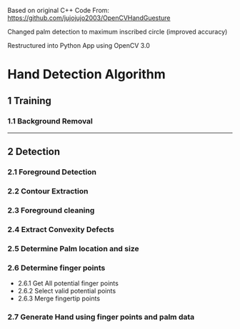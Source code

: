Based on original C++ Code From:
  https://github.com/jujojujo2003/OpenCVHandGuesture

Changed palm detection to maximum inscribed circle (improved accuracy)

Restructured into Python App using OpenCV 3.0


# Hand Detection Algorithm


## 1 Training

### 1.1 Background Removal

----



## 2 Detection

### 2.1 Foreground Detection

### 2.2 Contour Extraction

### 2.3 Foreground cleaning

### 2.4 Extract Convexity Defects

### 2.5 Determine Palm location and size

### 2.6 Determine finger points
- 2.6.1 Get All potential finger points
- 2.6.2 Select valid potential points
- 2.6.3 Merge fingertip points
 
### 2.7 Generate Hand using finger points and palm data

  
  
